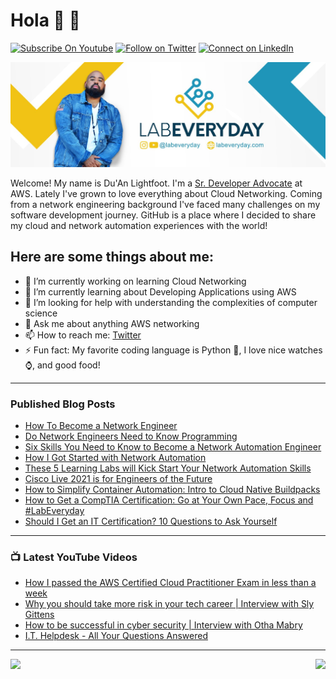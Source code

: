 # Hola 👋 🤖

[![Subscribe On Youtube](https://img.shields.io/badge/Subscribe-red?style=for-the-badge&logo=youtube&logoColor=white)](https://www.youtube.com/labeveryday)
[![Follow on Twitter](https://img.shields.io/badge/Follow-%231DA1F2?style=for-the-badge&logo=twitter&logoColor=white)](https://twitter.com/labeveryday)
[![Connect on LinkedIn](https://img.shields.io/badge/connect-%230077B5.svg?&style=for-the-badge&logo=linkedin)](https://www.linkedin.com/in/duanlightfoot/)

![Labeveryday](https://github.com/labeveryday/images/blob/main/thumbnail.jpeg)

Welcome! My name is Du'An Lightfoot. I'm a [Sr. Developer Advocate](https://blogs.cisco.com/author/duanlightfoot) at AWS. Lately I've grown to love everything about Cloud Networking. Coming from a network engineering background I've faced many challenges on my software development journey. GitHub is a place where I decided to share my cloud and network automation experiences with the world!

## Here are some things about me:

- 🔭 I’m currently working on learning Cloud Networking
- 🌱 I’m currently learning about Developing Applications using AWS
- 🤔 I’m looking for help with understanding the complexities of computer science
- 💬 Ask me about anything AWS networking
- 📫 How to reach me: [Twitter](https://twitter.com/labeveryday)
- ⚡ Fun fact: My favorite coding language is Python 🐍, I love nice watches ⌚️, and good food!

---

### Published Blog Posts

- [How To Become a Network Engineer](https://www.labeveryday.com/post/how-to-become-a-network-engineer-in-2020)
- [Do Network Engineers Need to Know Programming](https://www.labeveryday.com/post/do-network-engineers-need-to-know-programming)
- [‪Six Skills You Need to Know to Become a Network Automation Engineer](https://www.labeveryday.com/post/six-skills-you-need-to-know-to-become-a-network-automation-engineer)
- [How I Got Started with Network Automation](https://blogs.cisco.com/developer/start-in-network-automation)
- [These 5 Learning Labs will Kick Start Your Network Automation Skills](https://blogs.cisco.com/developer/kick-start-network-automation-skills)
- [Cisco Live 2021 is for Engineers of the Future](https://blogs.cisco.com/developer/360-cl2021futureengineers-01)
- [How to Simplify Container Automation: Intro to Cloud Native Buildpacks](https://blogs.cisco.com/developer/cloudnativebuildpacks01)
- [How to Get a CompTIA Certification: Go at Your Own Pace, Focus and #LabEveryday](https://www.comptia.org/blog/how-to-get-a-comptia-certification)
- [Should I Get an IT Certification? 10 Questions to Ask Yourself](https://www.comptia.org/blog/should-i-get-an-it-certification-10-questions-to-ask-yourself)

---

### 📺 Latest YouTube Videos
<!-- YOUTUBE:START -->
- [How I passed the AWS Certified Cloud Practitioner Exam in less than a week](https://www.youtube.com/watch?v=DGw51Jv9Iao)
- [Why you should take more risk in your tech career | Interview with Sly Gittens](https://www.youtube.com/watch?v=LKt_GCS9y5I)
- [How to be successful in cyber security | Interview with Otha Mabry](https://www.youtube.com/watch?v=YAEZtmmg31g)
- [I.T. Helpdesk - All Your Questions Answered](https://www.youtube.com/watch?v=KzgIiBUFTWI)
<!-- YOUTUBE:END -->

---

<p align="left">
  <a href="https://github.com/labeveryday?tab=repositories">
    <img
      align="left"
      src="https://github-readme-stats.vercel.app/api/top-langs/?username=labeveryday&layout=compact"
    />
  </a>
  <a href="https://github.com/labeveryday?tab=repositories">
    <img
      align="right"
      height="165"
      src="https://github-readme-stats.vercel.app/api?username=labeveryday&count_private=true&show_icons=true&custom_title=Github%20Status&hide=issues"
    />
  </a>
</p>

<br />
